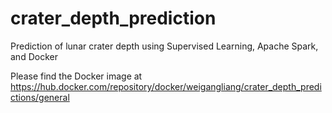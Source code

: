 # crater_depth_prediction
Prediction of lunar crater depth using Supervised Learning, Apache Spark, and Docker

Please find the Docker image at https://hub.docker.com/repository/docker/weigangliang/crater_depth_predictions/general
